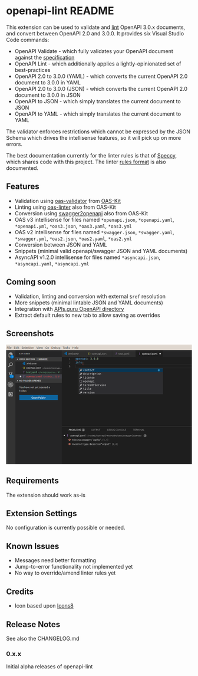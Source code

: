 # openapi-lint README

This extension can be used to validate and [lint](https://en.wikipedia.org/wiki/Lint_(software)) OpenAPI 3.0.x documents, and convert between OpenAPI 2.0 and 3.0.0. It provides six Visual Studio Code commands:

* OpenAPI Validate - which fully validates your OpenAPI document against the [specification](https://github.com/OAI/OpenAPI-Specification/blob/master/versions/3.0.1.md)
* OpenAPI Lint - which additionally applies a lightly-opinionated set of best-practices
* OpenAPI 2.0 to 3.0.0 (YAML) - which converts the current OpenAPI 2.0 document to 3.0.0 in YAML
* OpenAPI 2.0 to 3.0.0 (JSON) - which converts the current OpenAPI 2.0 document to 3.0.0 in JSON
* OpenAPI to JSON - which simply translates the current document to JSON
* OpenAPI to YAML - which simply translates the current document to YAML

The validator enforces restrictions which cannot be expressed by the JSON Schema which drives the intellisense features, so it will pick up on more errors.

The best documentation currently for the linter rules is that of [Speccy](http://speccy.io/rules/), which shares code with this project. The linter [rules format](https://mermade.github.io/oas-kit/linter-rules.html) is also documented.

## Features

* Validation using [oas-validator](https://github.com/Mermade/oas-kit/tree/master/packages/oas-validator) from [OAS-Kit](https://mermade.github.io/oas-kit/)
* Linting using [oas-linter](https://github.com/Mermade/oas-kit/tree/master/packages/oas-linter) also from OAS-Kit
* Conversion using [swagger2openapi](https://github.com/Mermade/oas-kit/tree/master/packages/swagger2openapi) also from OAS-Kit
* OAS v3 intellisense for files named `*openapi.json`, `*openapi.yaml`, `*openapi.yml`, `*oas3.json`, `*oas3.yaml`, `*oas3.yml`
* OAS v2 intellisense for files named `*swagger.json`, `*swagger.yaml`, `*swagger.yml`, `*oas2.json`, `*oas2.yaml`, `*oas2.yml`
* Conversion between JSON and YAML
* Snippets (minimal valid openapi/swagger JSON and YAML documents)
* AsyncAPI v1.2.0 intellisense for files named `*asyncapi.json`, `*asyncapi.yaml`, `*asyncapi.yml`


## Coming soon

* Validation, linting and conversion with external `$ref` resolution
* More snippets (minimal lintable JSON and YAML documents)
* Integration with [APIs.guru OpenAPI directory](https://github.com/apis-guru/openapi-directory)
* Extract default rules to new tab to allow saving as overrides

## Screenshots

![screenshot](./images/vscode-lint.png)

## Requirements

The extension should work as-is

## Extension Settings

No configuration is currently possible or needed.

## Known Issues

* Messages need better formatting
* Jump-to-error functionality not implemented yet
* No way to override/amend linter rules yet

## Credits

* Icon based upon [Icons8](http://icons8.com/)

## Release Notes

See also the CHANGELOG.md

### 0.x.x

Initial alpha releases of openapi-lint
